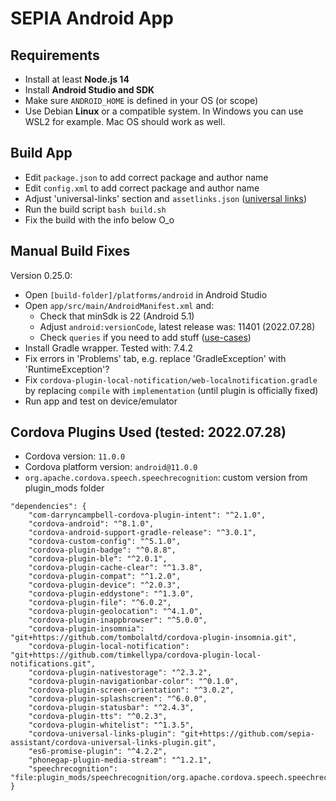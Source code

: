 # SEPIA Android App

## Requirements

- Install at least **Node.js 14**
- Install **Android Studio and SDK**
- Make sure `ANDROID_HOME` is defined in your OS (or scope)
- Use Debian **Linux** or a compatible system. In Windows you can use WSL2 for example. Mac OS should work as well.

## Build App

- Edit `package.json` to add correct package and author name
- Edit `config.xml` to add correct package and author name
- Adjust 'universal-links' section and `assetlinks.json` ([universal links](https://developer.android.com/training/app-links/verify-site-associations))
- Run the build script `bash build.sh`
- Fix the build with the info below O_o

## Manual Build Fixes

Version 0.25.0:
- Open `[build-folder]/platforms/android` in Android Studio
- Open `app/src/main/AndroidManifest.xml` and:
  - Check that minSdk is 22 (Android 5.1)
  - Adjust `android:versionCode`, latest release was: 11401 (2022.07.28)
  - Check `queries` if you need to add stuff ([use-cases](https://developer.android.com/training/package-visibility/use-cases))
- Install Gradle wrapper. Tested with: 7.4.2
- Fix errors in 'Problems' tab, e.g. replace 'GradleException' with 'RuntimeException'?
- Fix `cordova-plugin-local-notification/web-localnotification.gradle` by replacing `compile` with `implementation` (until plugin is officially fixed)
- Run app and test on device/emulator

## Cordova Plugins Used (tested: 2022.07.28)

- Cordova version: `11.0.0`
- Cordova platform version: `android@11.0.0`
- `org.apache.cordova.speech.speechrecognition`: custom version from plugin_mods folder

```
"dependencies": {
	"com-darryncampbell-cordova-plugin-intent": "^2.1.0",
	"cordova-android": "^8.1.0",
	"cordova-android-support-gradle-release": "^3.0.1",
	"cordova-custom-config": "^5.1.0",
	"cordova-plugin-badge": "^0.8.8",
	"cordova-plugin-ble": "^2.0.1",
	"cordova-plugin-cache-clear": "^1.3.8",
	"cordova-plugin-compat": "^1.2.0",
	"cordova-plugin-device": "^2.0.3",
	"cordova-plugin-eddystone": "^1.3.0",
	"cordova-plugin-file": "^6.0.2",
	"cordova-plugin-geolocation": "^4.1.0",
	"cordova-plugin-inappbrowser": "^5.0.0",
	"cordova-plugin-insomnia": "git+https://github.com/tombolaltd/cordova-plugin-insomnia.git",
	"cordova-plugin-local-notification": "git+https://github.com/timkellypa/cordova-plugin-local-notifications.git",
	"cordova-plugin-nativestorage": "^2.3.2",
	"cordova-plugin-navigationbar-color": "^0.1.0",
	"cordova-plugin-screen-orientation": "^3.0.2",
	"cordova-plugin-splashscreen": "^6.0.0",
	"cordova-plugin-statusbar": "^2.4.3",
	"cordova-plugin-tts": "^0.2.3",
	"cordova-plugin-whitelist": "^1.3.5",
	"cordova-universal-links-plugin": "git+https://github.com/sepia-assistant/cordova-universal-links-plugin.git",
	"es6-promise-plugin": "^4.2.2",
	"phonegap-plugin-media-stream": "^1.2.1",
	"speechrecognition": "file:plugin_mods/speechrecognition/org.apache.cordova.speech.speechrecognition"
}
```
